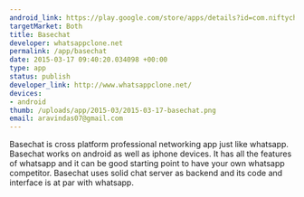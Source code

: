 ```yaml
--- 
android_link: https://play.google.com/store/apps/details?id=com.niftychat.ui
targetMarket: Both
title: Basechat
developer: whatsappclone.net
permalink: /app/basechat
date: 2015-03-17 09:40:20.034098 +00:00
type: app
status: publish
developer_link: http://www.whatsappclone.net/
devices: 
- android
thumb: /uploads/app/2015-03/2015-03-17-basechat.png
email: aravindas07@gmail.com
---
```


Basechat is cross platform professional networking app just like whatsapp. Basechat works on android as well as iphone devices. It has all the features of whatsapp and it can be good starting point to have your own whatsapp competitor. Basechat uses solid chat server as backend and its code and interface is at par with whatsapp.
